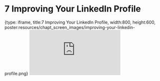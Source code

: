 # 7 Improving Your LinkedIn Profile
 
{type: iframe, title:7 Improving Your LinkedIn Profile, width:800, height:600, poster:resources/chapt_screen_images/improving-your-linkedin-profile.png}
![](https://datatrail-jhu.github.io/11_dsjob/no_toc/improving-your-linkedin-profile.html)
 

 
